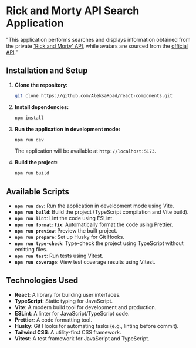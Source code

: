 # Rick and Morty API Search Application

"This application performs searches and displays information obtained from the private ['Rick and Morty' API](https://rickandmortyapi-sigma.vercel.app/api/character), while avatars are sourced from the [official API](https://rickandmortyapi.com/documentation/#get-character-information)."

## Installation and Setup

1. **Clone the repository:**

   ```bash
   git clone https://github.com/AleksaRoad/react-components.git
   ```

2. **Install dependencies:**

   ```bash
   npm install
   ```

3. **Run the application in development mode:**

   ```bash
   npm run dev
   ```

   The application will be available at `http://localhost:5173`.

4. **Build the project:**
   ```bash
   npm run build
   ```

## Available Scripts

- **`npm run dev`**: Run the application in development mode using Vite.
- **`npm run build`**: Build the project (TypeScript compilation and Vite build).
- **`npm run lint`**: Lint the code using ESLint.
- **`npm run format:fix`**: Automatically format the code using Prettier.
- **`npm run preview`**: Preview the built project.
- **`npm run prepare`**: Set up Husky for Git Hooks.
- **`npm run type-check`**: Type-check the project using TypeScript without emitting files.
- **`npm run test`**: Run tests using Vitest.
- **`npm run coverage`**: View test coverage results using Vitest.

## Technologies Used

- **React**: A library for building user interfaces.
- **TypeScript**: Static typing for JavaScript.
- **Vite**: A modern build tool for development and production.
- **ESLint**: A linter for JavaScript/TypeScript code.
- **Prettier**: A code formatting tool.
- **Husky**: Git Hooks for automating tasks (e.g., linting before commit).
- **Tailwind CSS**: A utility-first CSS framework.
- **Vitest**: A test framework for JavaScript and TypeScript.

